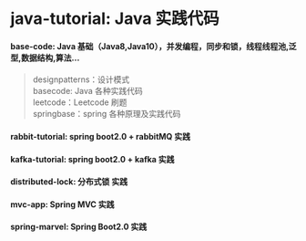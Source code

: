 # java-tutorial: Java 实践代码        
#### base-code: Java 基础（Java8,Java10），并发编程，同步和锁，线程线程池,泛型,数据结构,算法...
>designpatterns：设计模式  
>basecode: Java 各种实践代码  
>leetcode：Leetcode 刷题  
>springbase：spring 各种原理及实践代码 
#### rabbit-tutorial: spring boot2.0 + rabbitMQ 实践
#### kafka-tutorial: spring boot2.0 + kafka 实践
#### distributed-lock: 分布式锁 实践
#### mvc-app: Spring MVC 实践
#### spring-marvel: Spring Boot2.0 实践
